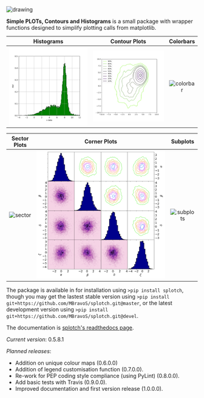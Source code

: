 <img src="/example_images/SPLOTCH_logo.png" alt="drawing" width="500"/>

**Simple PLOTs, Contours and Histograms** is a small package with wrapper functions designed to simplify plotting calls from matplotlib.

 Histograms                | Contour Plots             | Colorbars                 
:---:|:---:|:---:
| ![hist](/example_images/example_hist.png) |  ![contours](/example_images/example_contours.png) | ![colorbar](/example_images/example_colorbar.png) |

| Sector Plots             | Corner Plots              | Subplots                
:---:|:---:|:---:
| ![sector](/example_images/example_sectorplot.png) | ![corner](/example_images/example_cornerplot.png)  |  ![subplots](/example_images/example_subplots.png) | 


The package is available in for installation using `>pip install splotch`, though you may get the lastest stable version using `>pip install git+https://github.com/MBravoS/splotch.git@master`, or the latest development version using `>pip install git+https://github.com/MBravoS/splotch.git@devel`.

The documentation is [splotch's readthedocs page](https://splotch.readthedocs.io/en/latest/). 

*Current version*: 0.5.8.1

*Planned releases*:
* Addition on unique colour maps (0.6.0.0)
* Addition of legend customisation function (0.7.0.0).
* Re-work for PEP coding style compliance (using PyLint) (0.8.0.0).
* Add basic tests with Travis (0.9.0.0).
* Improved documentation and first version release (1.0.0.0).
